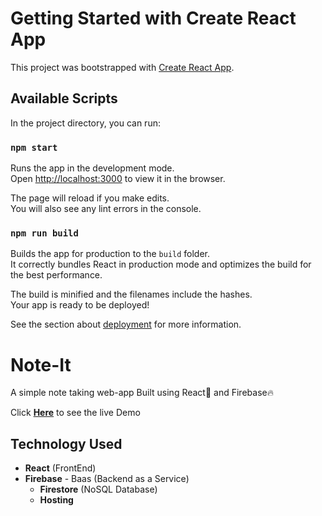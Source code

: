 # Getting Started with Create React App

This project was bootstrapped with [Create React App](https://github.com/facebook/create-react-app).

## Available Scripts

In the project directory, you can run:

### `npm start`

Runs the app in the development mode.\
Open [http://localhost:3000](http://localhost:3000) to view it in the browser.

The page will reload if you make edits.\
You will also see any lint errors in the console.

### `npm run build`

Builds the app for production to the `build` folder.\
It correctly bundles React in production mode and optimizes the build for the best performance.

The build is minified and the filenames include the hashes.\
Your app is ready to be deployed!

See the section about [deployment](https://facebook.github.io/create-react-app/docs/deployment) for more information.

# Note-It

A simple note taking web-app Built using React🚀 and Firebase🔥

Click [**Here**](https://noteit-ed2e5.web.app/) to see the live Demo

## Technology Used

- **React** (FrontEnd)
- **Firebase** - Baas (Backend as a Service)
  - **Firestore** (NoSQL Database)
  - **Hosting**
